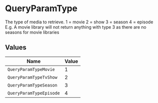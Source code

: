 # QueryParamType

The type of media to retrieve.
1 = movie
2 = show
3 = season
4 = episode
E.g. A movie library will not return anything with type 3 as there are no seasons for movie libraries



## Values

| Name                    | Value                   |
| ----------------------- | ----------------------- |
| `QueryParamTypeMovie`   | 1                       |
| `QueryParamTypeTvShow`  | 2                       |
| `QueryParamTypeSeason`  | 3                       |
| `QueryParamTypeEpisode` | 4                       |